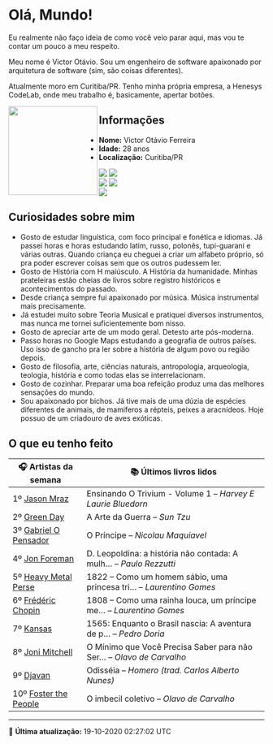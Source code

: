 # Olá, Mundo!

Eu realmente não faço ideia de como você veio parar aqui, mas vou te contar um pouco a meu respeito.

Meu nome é Victor Otávio. Sou um engenheiro de software apaixonado por arquitetura de software (sim, são coisas diferentes).

Atualmente moro em Curitiba/PR. Tenho minha própria empresa, a Henesys CodeLab, onde meu trabalho é, basicamente, apertar botões.

<img align="left" src="https://github.com/vctrtvfrrr/vctrtvfrrr/raw/master/octocat.png" alt="" width="175" />

## Informações

- **Nome:** Victor Otávio Ferreira
- **Idade:** 28 anos
- **Localização:** Curitiba/PR

[![](https://img.shields.io/badge/LinkedIn-victorotavio-blue)](https://www.linkedin.com/in/victorotavio/) [![](https://img.shields.io/badge/Twitter-@vctrtvfrrr-blue)](https://twitter.com/vctrtvfrrr)  
[![](https://img.shields.io/badge/GitHub-vctrtvfrrr-24292e)](https://github.com/vctrtvfrrr) [![](https://img.shields.io/badge/GitLab-vctrtvfrrr-ec5d16)](https://gitlab.com/vctrtvfrrr)  
[![](https://img.shields.io/badge/Email-victor@otavioferreira.com.br-red)](mailto:victor@otavioferreira.com.br)  

## Curiosidades sobre mim

-   Gosto de estudar linguística, com foco principal e fonética e idiomas. Já passei horas e horas estudando latim, russo, polonês, tupi-guarani e várias outras. Quando criança eu cheguei a criar um alfabeto próprio, só pra poder escrever coisas sem que os outros pudessem ler.
-   Gosto de História com H maiúsculo. A História da humanidade. Minhas prateleiras estão cheias de livros sobre registro históricos e acontecimentos do passado.
-   Desde criança sempre fui apaixonado por música. Música instrumental mais precisamente.
-   Já estudei muito sobre Teoria Musical e pratiquei diversos instrumentos, mas nunca me tornei suficientemente bom nisso.
-   Gosto de apreciar arte de um modo geral. Detesto arte pós-moderna.
-   Passo horas no Google Maps estudando a geografia de outros países. Uso isso de gancho pra ler sobre a história de algum povo ou região depois.
-   Gosto de filosofia, arte, ciências naturais, antropologia, arqueologia, teologia, história e como todas elas se interrelacionam.
-   Gosto de cozinhar. Preparar uma boa refeição produz uma das melhores sensações do mundo.
-   Sou apaixonado por bichos. Já tive mais de uma dúzia de espécies diferentes de animais, de mamiferos a répteis, peixes a aracnídeos. Hoje possuo de um criadouro de aves exóticas.


## O que eu tenho feito

|                           🎧 Artistas da semana                           |                      📚 Últimos livros lidos                      |
|---------------------------------------------------------------------------|-------------------------------------------------------------------|
| 1º [Jason Mraz](https://www.last.fm/music/Jason+Mraz)                     | Ensinando O Trivium - Volume 1	–	_Harvey E Laurie Bluedorn_         |
| 2º [Green Day](https://www.last.fm/music/Green+Day)                       | A Arte da Guerra	–	_Sun Tzu_                                        |
| 3º [Gabriel O Pensador](https://www.last.fm/music/Gabriel+O+Pensador)     | O Príncipe	–	_Nicolau Maquiavel_                                    |
| 4º [Jon Foreman](https://www.last.fm/music/Jon+Foreman)                   | D. Leopoldina: a história não contada: A mulh…	–	_Paulo Rezzutti_   |
| 5º [Heavy Metal Perse](https://www.last.fm/music/Heavy+Metal+Perse)       | 1822 – Como um homem sábio, uma princesa tri…	–	_Laurentino Gomes_  |
| 6º [Frédéric Chopin](https://www.last.fm/music/Fr%C3%A9d%C3%A9ric+Chopin) | 1808 – Como uma rainha louca, um príncipe me…	–	_Laurentino Gomes_  |
| 7º [Kansas](https://www.last.fm/music/Kansas)                             | 1565: Enquanto o Brasil nascia: A aventura de p…	–	_Pedro Doria_    |
| 8º [Joni Mitchell](https://www.last.fm/music/Joni+Mitchell)               | O Mínimo que Você Precisa Saber para não Ser…	–	_Olavo de Carvalho_ |
| 9º [Djavan](https://www.last.fm/music/Djavan)                             | Odisséia	–	_Homero (trad. Carlos Alberto Nunes)_                    |
| 10º [Foster the People](https://www.last.fm/music/Foster+the+People)      | O imbecil coletivo	–	_Olavo de Carvalho_                            |


---

🚀 **Última atualização:** 19-10-2020 02:27:02 UTC